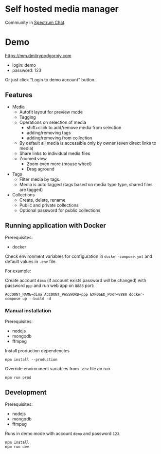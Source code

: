 # Self hosted media manager

Community in [Spectrum Chat](https://spectrum.chat/media-manager).

# Demo

https://mm.dmitrypodgorniy.com

- login: demo
- password: 123

Or just click "Login to demo account" button.

## Features

- Media
    - Autofit layout for preview mode
    - Tagging
    - Operations on selection of media
        - shift+click to add/remove media from selection
        - adding/removing tags
        - adding/removing from collection
    - By default all media is accessible only by owner (even direct links to media)
    - Share links to individual media files
    - Zoomed view
        - Zoom even more (mouse wheel)
        - Drag aground
- Tags
    - Filter media by tags.
    - Media is auto tagged (tags based on media type type, shared files are tagged)
- Collections
    - Create, delete, rename
    - Public and private collections
    - Optional password for public collections


## Running application with Docker

Prerequisites:

- docker

Check environment variables for configuration in `docker-compose.yml` and default values in `.env` file.

For example:

Create account `dima` (if account exists password will be changed) with password `ppp` and run web app on `8888` port:

```
ACCOUNT_NAME=dima ACCOUNT_PASSWORD=ppp EXPOSED_PORT=8888 docker-compose up --build -d
```


### Manual installation

Prerequisites:

- nodejs
- mongodb
- ffmpeg

Install production dependencies

```
npm install --production
```

Override environment variables from `.env` file an run

```
npm run prod
```


## Development

Prerequisites:

- nodejs
- mongodb
- ffmpeg

Runs in demo mode with account `demo` and password `123`.

```
npm install
npm run dev
```
